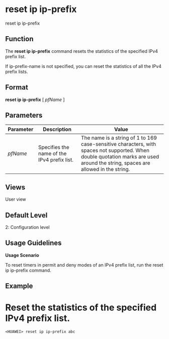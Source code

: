 reset ip ip-prefix
==================

reset ip ip-prefix

Function
--------



The **reset ip ip-prefix** command resets the statistics of the specified IPv4 prefix list.

If ip-prefix-name is not specified, you can reset the statistics of all the IPv4 prefix lists.




Format
------

**reset ip ip-prefix** [ *pfName* ]


Parameters
----------

| Parameter | Description | Value |
| --- | --- | --- |
| *pfName* | Specifies the name of the IPv4 prefix list. | The name is a string of 1 to 169 case-sensitive characters, with spaces not supported. When double quotation marks are used around the string, spaces are allowed in the string. |



Views
-----

User view


Default Level
-------------

2: Configuration level


Usage Guidelines
----------------

**Usage Scenario**



To reset timers in permit and deny modes of an IPv4 prefix list, run the reset ip ip-prefix command.




Example
-------

# Reset the statistics of the specified IPv4 prefix list.
```
<HUAWEI> reset ip ip-prefix abc

```